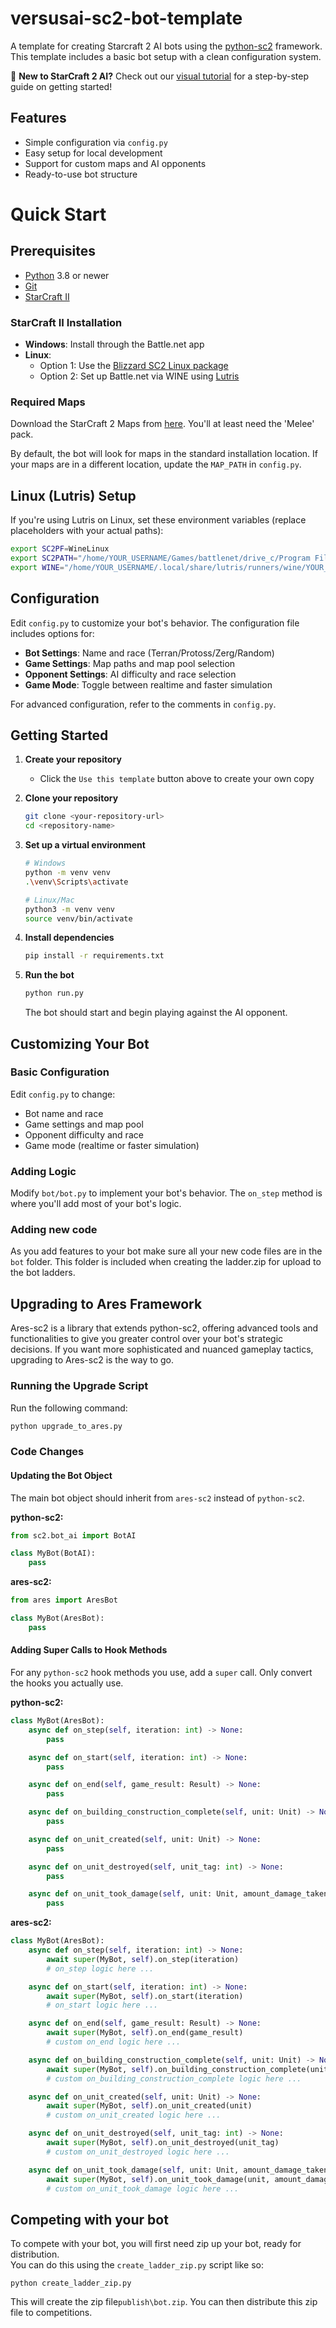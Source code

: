 # versusai-sc2-bot-template

A template for creating Starcraft 2 AI bots using the [python-sc2](https://github.com/BurnySc2/python-sc2) framework. This template includes a basic bot setup with a clean configuration system.

🚀 **New to StarCraft 2 AI?** Check out our [visual tutorial](https://versusai.net/labs/simple-starcraft-2-bot-template-to-get-started-in-python/) for a step-by-step guide on getting started!

## Features

- Simple configuration via `config.py`
- Easy setup for local development
- Support for custom maps and AI opponents
- Ready-to-use bot structure

# Quick Start

## Prerequisites

- [Python](https://www.python.org/downloads/) 3.8 or newer
- [Git](https://git-scm.com/downloads)
- [StarCraft II](https://battle.net/account/download/)

### StarCraft II Installation

- **Windows**: Install through the Battle.net app
- **Linux**: 
  - Option 1: Use the [Blizzard SC2 Linux package](https://github.com/Blizzard/s2client-proto#linux-packages)
  - Option 2: Set up Battle.net via WINE using [Lutris](https://lutris.net/games/battlenet/)

### Required Maps

Download the StarCraft 2 Maps from [here](https://github.com/Blizzard/s2client-proto#map-packs). You'll at least need the 'Melee' pack.

By default, the bot will look for maps in the standard installation location. If your maps are in a different location, update the `MAP_PATH` in `config.py`.

## Linux (Lutris) Setup

If you're using Lutris on Linux, set these environment variables (replace placeholders with your actual paths):

```bash
export SC2PF=WineLinux
export SC2PATH="/home/YOUR_USERNAME/Games/battlenet/drive_c/Program Files (x86)/StarCraft II/"
export WINE="/home/YOUR_USERNAME/.local/share/lutris/runners/wine/YOUR_WINE_VERSION/bin/wine"
```

## Configuration

Edit `config.py` to customize your bot's behavior. The configuration file includes options for:

- **Bot Settings**: Name and race (Terran/Protoss/Zerg/Random)
- **Game Settings**: Map paths and map pool selection
- **Opponent Settings**: AI difficulty and race selection
- **Game Mode**: Toggle between realtime and faster simulation

For advanced configuration, refer to the comments in `config.py`.

## Getting Started

1. **Create your repository**
   - Click the `Use this template` button above to create your own copy

2. **Clone your repository**
   ```bash
   git clone <your-repository-url>
   cd <repository-name>
   ```

3. **Set up a virtual environment**
   ```bash
   # Windows
   python -m venv venv
   .\venv\Scripts\activate
   
   # Linux/Mac
   python3 -m venv venv
   source venv/bin/activate
   ```

4. **Install dependencies**
   ```bash
   pip install -r requirements.txt
   ```

5. **Run the bot**
   ```bash
   python run.py
   ```
   The bot should start and begin playing against the AI opponent.

## Customizing Your Bot

### Basic Configuration
Edit `config.py` to change:
- Bot name and race
- Game settings and map pool
- Opponent difficulty and race
- Game mode (realtime or faster simulation)

### Adding Logic
Modify `bot/bot.py` to implement your bot's behavior. The `on_step` method is where you'll add most of your bot's logic.

### Adding new code

As you add features to your bot make sure all your new code files are in the `bot` folder. This folder is included when creating the ladder.zip for upload to the bot ladders.

## Upgrading to Ares Framework

Ares-sc2 is a library that extends python-sc2, offering advanced tools and functionalities to give you greater control over your bot's strategic decisions. If you want more sophisticated and nuanced gameplay tactics, upgrading to Ares-sc2 is the way to go.

### Running the Upgrade Script

Run the following command:
```bash
python upgrade_to_ares.py
```

### Code Changes

#### Updating the Bot Object

The main bot object should inherit from `ares-sc2` instead of `python-sc2`.

**python-sc2:**
```python
from sc2.bot_ai import BotAI

class MyBot(BotAI):
    pass
```

**ares-sc2:**
```python
from ares import AresBot

class MyBot(AresBot):
    pass
```

#### Adding Super Calls to Hook Methods

For any `python-sc2` hook methods you use, add a `super` call. Only convert the hooks you actually use.

**python-sc2:**
```python
class MyBot(AresBot):
    async def on_step(self, iteration: int) -> None:
        pass

    async def on_start(self, iteration: int) -> None:
        pass

    async def on_end(self, game_result: Result) -> None:
        pass

    async def on_building_construction_complete(self, unit: Unit) -> None:
        pass

    async def on_unit_created(self, unit: Unit) -> None:
        pass

    async def on_unit_destroyed(self, unit_tag: int) -> None:
        pass

    async def on_unit_took_damage(self, unit: Unit, amount_damage_taken: float) -> None:
        pass
```

**ares-sc2:**
```python
class MyBot(AresBot):
    async def on_step(self, iteration: int) -> None:
        await super(MyBot, self).on_step(iteration)
        # on_step logic here ...

    async def on_start(self, iteration: int) -> None:
        await super(MyBot, self).on_start(iteration)
        # on_start logic here ...

    async def on_end(self, game_result: Result) -> None:
        await super(MyBot, self).on_end(game_result)
        # custom on_end logic here ...

    async def on_building_construction_complete(self, unit: Unit) -> None:
        await super(MyBot, self).on_building_construction_complete(unit)
        # custom on_building_construction_complete logic here ...

    async def on_unit_created(self, unit: Unit) -> None:
        await super(MyBot, self).on_unit_created(unit)
        # custom on_unit_created logic here ...

    async def on_unit_destroyed(self, unit_tag: int) -> None:
        await super(MyBot, self).on_unit_destroyed(unit_tag)
        # custom on_unit_destroyed logic here ...

    async def on_unit_took_damage(self, unit: Unit, amount_damage_taken: float) -> None:
        await super(MyBot, self).on_unit_took_damage(unit, amount_damage_taken)
        # custom on_unit_took_damage logic here ...
```

## Competing with your bot

To compete with your bot, you will first need zip up your bot, ready for distribution.   
You can do this using the `create_ladder_zip.py` script like so:
```
python create_ladder_zip.py
```
This will create the zip file`publish\bot.zip`.
You can then distribute this zip file to competitions.
